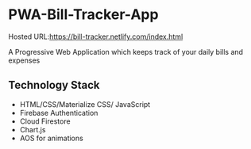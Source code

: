 # PWA-Bill-Tracker-App

Hosted URL:https://bill-tracker.netlify.com/index.html

A Progressive Web Application which keeps track of your daily bills and expenses

## Technology Stack

- HTML/CSS/Materialize CSS/ JavaScript
- Firebase Authentication
- Cloud Firestore
- Chart.js
- AOS for animations